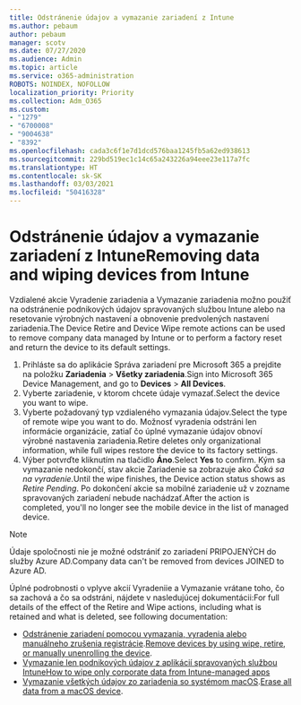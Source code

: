 ```yaml
---
title: Odstránenie údajov a vymazanie zariadení z Intune
ms.author: pebaum
author: pebaum
manager: scotv
ms.date: 07/27/2020
ms.audience: Admin
ms.topic: article
ms.service: o365-administration
ROBOTS: NOINDEX, NOFOLLOW
localization_priority: Priority
ms.collection: Adm_O365
ms.custom:
- "1279"
- "6700008"
- "9004638"
- "8392"
ms.openlocfilehash: cada3c6f1e7d1dcd576baa1245fb5a62ed938613
ms.sourcegitcommit: 229bd519ec1c14c65a243226a94eee23e117a7fc
ms.translationtype: HT
ms.contentlocale: sk-SK
ms.lasthandoff: 03/03/2021
ms.locfileid: "50416328"
---
```

# <a name="removing-data-and-wiping-devices-from-intune"></a><span data-ttu-id="95a71-102">Odstránenie údajov a vymazanie zariadení z Intune</span><span class="sxs-lookup"><span data-stu-id="95a71-102">Removing data and wiping devices from Intune</span></span>

<span data-ttu-id="95a71-103">Vzdialené akcie Vyradenie zariadenia a Vymazanie zariadenia možno použiť na odstránenie podnikových údajov spravovaných službou Intune alebo na resetovanie výrobných nastavení a obnovenie predvolených nastavení zariadenia.</span><span class="sxs-lookup"><span data-stu-id="95a71-103">The Device Retire and Device Wipe remote actions can be used to remove company data managed by Intune or to perform a factory reset and return the device to its default settings.</span></span>

1. <span data-ttu-id="95a71-104">Prihláste sa do aplikácie Správa zariadení pre Microsoft 365 a prejdite na položku **Zariadenia** > **Všetky zariadenia**.</span><span class="sxs-lookup"><span data-stu-id="95a71-104">Sign into Microsoft 365 Device Management, and go to **Devices** > **All Devices**.</span></span>
2. <span data-ttu-id="95a71-105">Vyberte zariadenie, v ktorom chcete údaje vymazať.</span><span class="sxs-lookup"><span data-stu-id="95a71-105">Select the device you want to wipe.</span></span>
3. <span data-ttu-id="95a71-106">Vyberte požadovaný typ vzdialeného vymazania údajov.</span><span class="sxs-lookup"><span data-stu-id="95a71-106">Select the type of remote wipe you want to do.</span></span> <span data-ttu-id="95a71-107">Možnosť vyradenia odstráni len informácie organizácie, zatiaľ čo úplné vymazanie údajov obnoví výrobné nastavenia zariadenia.</span><span class="sxs-lookup"><span data-stu-id="95a71-107">Retire deletes only organizational information, while full wipes restore the device to its factory settings.</span></span>
4. <span data-ttu-id="95a71-108">Výber potvrďte kliknutím na tlačidlo **Áno**.</span><span class="sxs-lookup"><span data-stu-id="95a71-108">Select **Yes** to confirm.</span></span> <span data-ttu-id="95a71-109">Kým sa vymazanie nedokončí, stav akcie Zariadenie sa zobrazuje ako *Čaká sa na vyradenie*.</span><span class="sxs-lookup"><span data-stu-id="95a71-109">Until the wipe finishes, the Device action status shows as *Retire Pending*.</span></span>
    <span data-ttu-id="95a71-110">Po dokončení akcie sa mobilné zariadenie už v zozname spravovaných zariadení nebude nachádzať.</span><span class="sxs-lookup"><span data-stu-id="95a71-110">After the action is completed, you'll no longer see the mobile device in the list of managed device.</span></span>

> [!NOTE]
> <span data-ttu-id="95a71-111">Údaje spoločnosti nie je možné odstrániť zo zariadení PRIPOJENÝCH do služby Azure AD.</span><span class="sxs-lookup"><span data-stu-id="95a71-111">Company data can't be removed from devices JOINED to Azure AD.</span></span> 

<span data-ttu-id="95a71-112">Úplné podrobnosti o vplyve akcií Vyradeniie a Vymazanie vrátane toho, čo sa zachová a čo sa odstráni, nájdete v nasledujúcej dokumentácii:</span><span class="sxs-lookup"><span data-stu-id="95a71-112">For full details of the effect of the Retire and Wipe actions, including what is retained and what is deleted, see following documentation:</span></span>

- <span data-ttu-id="95a71-113">[Odstránenie zariadení pomocou vymazania, vyradenia alebo manuálneho zrušenia registrácie](https://docs.microsoft.com/mem/intune/remote-actions/devices-wipe).</span><span class="sxs-lookup"><span data-stu-id="95a71-113">[Remove devices by using wipe, retire, or manually unenrolling the device](https://docs.microsoft.com/mem/intune/remote-actions/devices-wipe).</span></span>
- [<span data-ttu-id="95a71-114">Vymazanie len podnikových údajov z aplikácií spravovaných službou Intune</span><span class="sxs-lookup"><span data-stu-id="95a71-114">How to wipe only corporate data from Intune-managed apps</span></span>](https://docs.microsoft.com/mem/intune/apps/apps-selective-wipe)
- <span data-ttu-id="95a71-115">[Vymazanie všetkých údajov zo zariadenia so systémom macOS](https://docs.microsoft.com/mem/intune/remote-actions/device-erase).</span><span class="sxs-lookup"><span data-stu-id="95a71-115">[Erase all data from a macOS device](https://docs.microsoft.com/mem/intune/remote-actions/device-erase).</span></span>